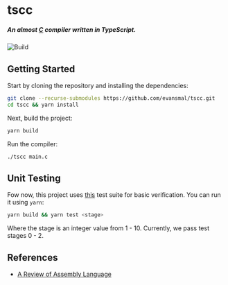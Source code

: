 # tscc

##### An almost [C](https://en.wikipedia.org/wiki/C_(programming_language)) compiler written in TypeScript.

![Build](https://github.com/evansmal/tscc/actions/workflows/main.yml/badge.svg)

## Getting Started

Start by cloning the repository and installing the dependencies:

```sh
git clone --recurse-submodules https://github.com/evansmal/tscc.git
cd tscc && yarn install
```

Next, build the project:

```sh
yarn build
```

Run the compiler:

```sh
./tscc main.c
```

## Unit Testing

Fow now, this project uses [this](https://github.com/nlsandler/write_a_c_compiler) test suite for basic verification. You can run it using `yarn`:

```sh
yarn build && yarn test <stage>
```

Where the stage is an integer value from 1 - 10. Currently, we pass test stages 0 - 2.

## References

- [A Review of Assembly Language](http://www.scs.stanford.edu/nyu/04fa/notes/l2.pdf)
